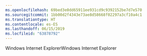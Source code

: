 ```yaml
---
ms.openlocfilehash: 69bed3e0dd65911ee931cd9c9392152be7d7e570
ms.sourcegitcommit: 1bb00d2f4343e73ae8d58668f02297a3cf10a4c1
ms.translationtype: HT
ms.contentlocale: es-ES
ms.lasthandoff: 06/15/2019
ms.locfileid: "63878792"
---
```

<span data-ttu-id="2b95e-101">Windows Internet Explorer</span><span class="sxs-lookup"><span data-stu-id="2b95e-101">Windows Internet Explorer</span></span>